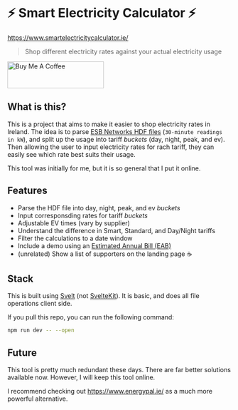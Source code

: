 # ⚡ Smart Electricity Calculator ⚡

https://www.smartelectricitycalculator.ie/

> Shop different electricity rates against your actual electricity usage


[<img src="https://cdn.buymeacoffee.com/buttons/v2/default-yellow.png" alt="Buy Me A Coffee" style="height: 60px !important;width: 217px !important;" />](https://www.buymeacoffee.com/damienos)

## What is this?

This is a project that aims to make it easier to shop electricity rates in Ireland. The idea is to parse [ESB Networks HDF files](https://www.esbnetworks.ie/existing-connections/meters-and-readings/my-smart-data) (`30-minute readings in kW`), and split up the usage into tariff _buckets_ (day, night, peak, and ev). Then allowing the user to input electricity rates for rach tariff, they can easily see which rate best suits their usage.

This tool was initially for me, but it is so general that I put it online.

## Features

- Parse the HDF file into day, night, peak, and ev _buckets_
- Input corresponsding rates for tariff _buckets_
- Adjustable EV times (vary by supplier)
- Understand the difference in Smart, Standard, and Day/Night tariffs
- Filter the calculations to a date window
- Include a demo using an [Estimated Annual Bill (EAB)](https://www.bonkers.ie/guides/gas-electricity/national-average-energy-consumption/)
- (unrelated) Show a list of supporters on the landing page ☕


## Stack

This is built using [Svelt](https://svelte.dev/) (not [SvelteKit](https://kit.svelte.dev/)). It is basic, and does all file operations client side.

If you pull this repo, you can run the following command:

```bash
npm run dev -- --open
```

## Future

This tool is pretty much redundant these days. There are far better solutions available now. However, I will keep this tool online.

I recommend checking out https://www.energypal.ie/ as a much more powerful alternative.
